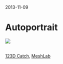 2013-11-09

Autoportrait
============

![](1.png)

<p class="centered">
    <br/>
    <a href="http://www.123dapp.com/catch">123D Catch</a>,
    <a href="http://www.123dapp.com/catch">MeshLab</a>
</p>
